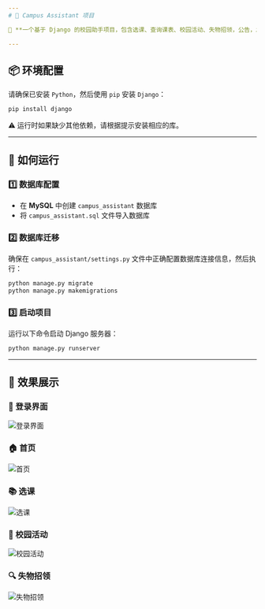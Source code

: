 ```yaml
---
# 🌟 Campus Assistant 项目

📌 **一个基于 Django 的校园助手项目，包含选课、查询课表、校园活动、失物招领，公告，发信息等功能。**

---
```


## 📦 环境配置

请确保已安装 `Python`，然后使用 `pip` 安装 `Django`：

```bash
pip install django
```

⚠️ 运行时如果缺少其他依赖，请根据提示安装相应的库。

---

## 🚀 如何运行

### **1️⃣ 数据库配置**
- 在 **MySQL** 中创建 `campus_assistant` 数据库
- 将 `campus_assistant.sql` 文件导入数据库

### **2️⃣ 数据库迁移**
确保在 `campus_assistant/settings.py` 文件中正确配置数据库连接信息，然后执行：

```bash
python manage.py migrate
python manage.py makemigrations
```

### **3️⃣ 启动项目**
运行以下命令启动 Django 服务器：

```bash
python manage.py runserver
```

---

## 🎨 效果展示

### **🔐 登录界面**
![登录界面](https://github.com/user-attachments/assets/7398d412-1a84-4337-a31f-d446f68b7426)

### **🏠 首页**
![首页](https://github.com/user-attachments/assets/153e7fd6-1798-49ad-9e74-35bd919e4940)

### **📚 选课**
![选课](https://github.com/user-attachments/assets/64b5719d-aa05-4406-a40b-15a2d9fa8d12)

### **🎉 校园活动**
![校园活动](https://github.com/user-attachments/assets/ca9873f9-6fd4-432c-8649-8285c7890fa4)

### **🔍 失物招领**
![失物招领](https://github.com/user-attachments/assets/5d91c124-93bb-4a06-b07c-b894df858f03)
